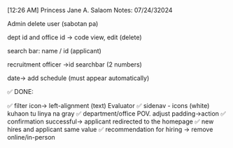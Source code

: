 [12:26 AM] Princess Jane A. Salaom
Notes: 07/24/32024

Admin
delete user (sabotan pa)

dept id and office id -> code
view, edit (delete)

search bar: name / id (applicant)

recruitment officer
->id searchbar (2 numbers)


<!-- naay bug if i update kato nalang default -->

date-> add schedule (must appear automatically)

✅ DONE:

✅ filter icon-> left-alignment (text) Evaluator
✅ sidenav - icons (white) kuhaon tu linya na gray
✅ department/office POV. adjust padding->action
✅ confirmation successful-> applicant redirected to the homepage
✅ new hires and applicant same value
✅ recommendation for hiring -> remove online/in-person
